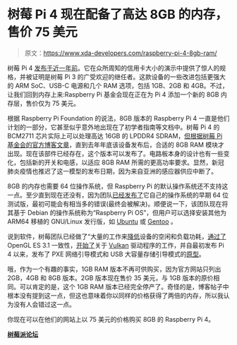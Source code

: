 # 树莓 Pi 4 现在配备了高达 8GB 的内存，售价 75 美元

> 原文：<https://www.xda-developers.com/raspberry-pi-4-8gb-ram/>

树莓 Pi 4 [发布于近一年前](https://www.xda-developers.com/raspberry-pi-4-upgraded-cpu-4gb-of-ram-dual-4k-displays/)。它在众所周知的信用卡大小的演示中提供了惊人的规格，并被证明是树莓 Pi 3 的广受欢迎的继任者。这款设备的一些改进包括更强大的 ARM SoC、USB-C 电源和几个 RAM 选项，包括 1GB、2GB 和 4GB。不过，让我们回到内存上来:Raspberry Pi 基金会现在正在为 Pi 4 添加一个新的 8GB 内存层，售价仅为 75 美元。

根据 Raspberry Pi Foundation 的说法，8GB 版本的 Raspberry Pi 4 一直是他们计划的一部分，它甚至似乎意外地出现在了初学者指南等文档中。树莓 Pi 4 的 BCM2711 芯片实际上可以处理高达 16GB 的 LPDDR4 SDRAM，[但根据树莓 Pi 基金会的官方博客文章](https://www.raspberrypi.org/blog/8gb-raspberry-pi-4-on-sale-now-at-75/)，直到去年年底该设备发布后，合适的 8GB RAM 模块才出现。现在该部件已经存在，这个版本可以发布了。电路板本身的设计也有一些变化，包括新的开关和电感，以适应 8GB RAM 所需的更高功率要求。显然，新冠肺炎疫情也推迟了这一模型的发布日期，因为来自亚洲的感应器供应中断了。

8GB 的内存也需要 64 位操作系统，但 Raspberry Pi 的默认操作系统还不支持这一点。至少直到现在还没有，因为团队[已经发布了](https://www.raspberrypi.org/forums/viewtopic.php?f=117&t=275370)它自己的操作系统的早期 64 位测试版，最初可能会有相当多的错误(最终会被解决)。顺便说一下，该团队现在将其基于 Debian 的操作系统称为“Raspberry Pi OS”，但用户可以选择安装其他为 ARM64 移植的 GNU/Linux 发行版，如 [Ubuntu](https://ubuntu.com/download/raspberry-pi) 或 [Gentoo](https://github.com/sakaki-/gentoo-on-rpi-64bit) 。

说到软件，树莓团队已经做了“大量的工作来[降低](https://www.raspberrypi.org/blog/thermal-testing-raspberry-pi-4/)设备的空闲和负载功耗，[通过了](https://www.khronos.org/conformance/adopters/conformant-products/opengles#submission_882) OpenGL ES 3.1 一致性，[开始了](https://www.raspberrypi.org/blog/vulkan-raspberry-pi-first-triangle/)关于 [Vulkan](https://www.khronos.org/vulkan/) 驱动程序的工作，并自最初发布 Pi 4 以来，发布了 PXE 网络引导模式和 USB 大容量存储引导模式的[原型](https://www.raspberrypi.org/forums/viewtopic.php?t=274595)。

哦，作为一个有趣的事实，1GB RAM 版本不再可供购买，因为官方网站只列出 2GB，4GB 和 8GB 版本。2GB 版本现在售价 35 美元，与 1GB 版本的原价相同。可以肯定的是，这个 1GB RAM 版本已经完全停产了。奇怪的是，博客帖子中根本没有提到这一点，但这也意味着你以同样的价格获得了两倍的内存，所以我认为没有人会错过这一点。

你现在可以在他们的网站上以 75 美元的价格购买 8GB 的 Raspberry Pi 4。

**[树莓派论坛](https://forum.xda-developers.com/raspberry-pi)**